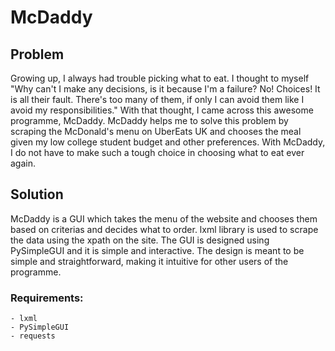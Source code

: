 # McDaddy

## Problem

Growing up, I always had trouble picking what to eat. I thought to myself "Why can't I make any decisions, is it because I'm a failure? No! Choices! It is all their fault. There's too many of them, if only I can avoid them like I avoid my responsibilities." With that thought, I came across this awesome programme, McDaddy. McDaddy helps me to solve this problem by scraping the McDonald's menu on UberEats UK and chooses the meal given my low college student budget and other preferences. With McDaddy, I do not have to make such a tough choice in choosing what to eat ever again.

## Solution

McDaddy is a GUI which takes the menu of the website and chooses them based on criterias and decides what to order. lxml library is used to scrape the data using the xpath on the site. The GUI is designed using PySimpleGUI and it is simple and interactive. The design is meant to be simple and straightforward, making it intuitive for other users of the programme.


### Requirements:
```
- lxml
- PySimpleGUI
- requests
```
